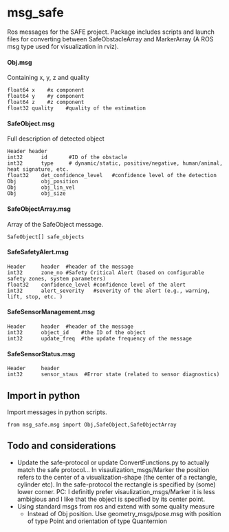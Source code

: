 # msg_safe
Ros messages for the SAFE project. 
Package includes scripts and launch files for converting between SafeObstacleArray and MarkerArray (A ROS msg type used for visualization in rviz). 

#### Obj.msg
Containing x, y, z and quality

	float64 x    #x component 
	float64 y    #y component 
	float64 z    #z component 
	float32 quality    #quality of the estimation

#### SafeObject.msg
Full description of detected object 
	
	Header header
	int32      id       #ID of the obstacle
	int32      type     # dynamic/static, positive/negative, human/animal, heat signature, etc.
	float32    det_confidence_level   #confidence level of the detection
	Obj        obj_position
	Obj        obj_lin_vel
	Obj        obj_size

#### SafeObjectArray.msg
Array of the SafeObject message. 

	SafeObject[] safe_objects

#### SafeSafetyAlert.msg

	Header     header  #header of the message
	int32      zone_no #Safety Critical Alert (based on configurable safety zones, system parameters)
	float32    confidence_level #confidence level of the alert
	int32      alert_severity   #severity of the alert (e.g., warning, lift, stop, etc. )

#### SafeSensorManagement.msg

	Header     header  #header of the message
	int32      object_id    #the ID of the object 
	int32      update_freq  #the update frequency of the message

#### SafeSensorStatus.msg

	Header     header  
	int32      sensor_staus  #Error state (related to sensor diagnostics)

## Import in python
Import messages in python scripts. 

	from msg_safe.msg import Obj,SafeObject,SafeObjectArray

## Todo and considerations
- Update the safe-protocol or update ConvertFunctions.py to actually match the safe protocol... In visaulization_msgs/Marker the position refers to the center of a visualization-shape (the center of a rectangle, cylinder etc). In the safe-protocol the rectangle is specified by (some) lower corner. PC: I definitly prefer visaulization_msgs/Marker it is less ambigious and I like that the object is specified by its center point.
- Using standard msgs from ros and extend with some quality measure
	- Instead of Obj position. Use geometry_msgs/pose.msg with position of type Point and orientation of type Quanternion

